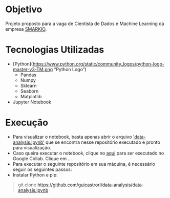 # Objetivo
Projeto proposto para a vaga de Cientista de Dados e Machine Learning da empresa [SMARKIO](https://smarkio.com.br).

# Tecnologias Utilizadas
* [Python](https://www.python.org/static/community_logos/python-logo-master-v3-TM.png “Python Logo”)
  * Pandas
  * Numpy
  * Sklearn
  * Seaborn
  * Matplotlib
* Jupyter Notebook

# Execução
* Para visualizar o notebook, basta apenas abrir o arquivo ['data-analysis.ipynb'](https://github.com/guicastrorl/data-analysis/blob/main/data-analysis.ipynb) que se encontra nesse repositório executado e pronto para visualização.<br>
* Caso queira executar o notebook, clique no [aqui](https://colab.research.google.com/drive/1MplHh9Cd5mVTXstdcw-nmi7VsrBt_tU2?usp=sharing) para ser executado no Google Collab. Clique em ...<br>
* Para executar o seguinte repositório em sua máquina, é necessário seguir os seguintes passos:<br>
* Instalar Python e pip:

> git clone https://github.com/guicastrorl/data-analysis/data-analysis.ipynb
